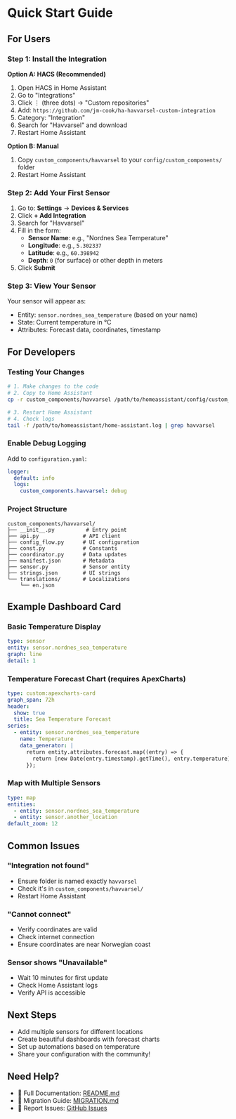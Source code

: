 # Quick Start Guide

## For Users

### Step 1: Install the Integration

**Option A: HACS (Recommended)**
1. Open HACS in Home Assistant
2. Go to "Integrations"
3. Click ⋮ (three dots) → "Custom repositories"
4. Add: `https://github.com/jm-cook/ha-havvarsel-custom-integration`
5. Category: "Integration"
6. Search for "Havvarsel" and download
7. Restart Home Assistant

**Option B: Manual**
1. Copy `custom_components/havvarsel` to your `config/custom_components/` folder
2. Restart Home Assistant

### Step 2: Add Your First Sensor

1. Go to: **Settings** → **Devices & Services**
2. Click **+ Add Integration**
3. Search for "Havvarsel"
4. Fill in the form:
   - **Sensor Name**: e.g., "Nordnes Sea Temperature"
   - **Longitude**: e.g., `5.302337`
   - **Latitude**: e.g., `60.398942`
   - **Depth**: `0` (for surface) or other depth in meters
5. Click **Submit**

### Step 3: View Your Sensor

Your sensor will appear as:
- Entity: `sensor.nordnes_sea_temperature` (based on your name)
- State: Current temperature in °C
- Attributes: Forecast data, coordinates, timestamp

## For Developers

### Testing Your Changes

```bash
# 1. Make changes to the code
# 2. Copy to Home Assistant
cp -r custom_components/havvarsel /path/to/homeassistant/config/custom_components/

# 3. Restart Home Assistant
# 4. Check logs
tail -f /path/to/homeassistant/home-assistant.log | grep havvarsel
```

### Enable Debug Logging

Add to `configuration.yaml`:
```yaml
logger:
  default: info
  logs:
    custom_components.havvarsel: debug
```

### Project Structure
```
custom_components/havvarsel/
├── __init__.py          # Entry point
├── api.py              # API client
├── config_flow.py      # UI configuration
├── const.py            # Constants
├── coordinator.py      # Data updates
├── manifest.json       # Metadata
├── sensor.py           # Sensor entity
├── strings.json        # UI strings
└── translations/       # Localizations
    └── en.json
```

## Example Dashboard Card

### Basic Temperature Display
```yaml
type: sensor
entity: sensor.nordnes_sea_temperature
graph: line
detail: 1
```

### Temperature Forecast Chart (requires ApexCharts)
```yaml
type: custom:apexcharts-card
graph_span: 72h
header:
  show: true
  title: Sea Temperature Forecast
series:
  - entity: sensor.nordnes_sea_temperature
    name: Temperature
    data_generator: |
      return entity.attributes.forecast.map((entry) => {
        return [new Date(entry.timestamp).getTime(), entry.temperature];
      });
```

### Map with Multiple Sensors
```yaml
type: map
entities:
  - entity: sensor.nordnes_sea_temperature
  - entity: sensor.another_location
default_zoom: 12
```

## Common Issues

### "Integration not found"
- Ensure folder is named exactly `havvarsel`
- Check it's in `custom_components/havvarsel/`
- Restart Home Assistant

### "Cannot connect"
- Verify coordinates are valid
- Check internet connection
- Ensure coordinates are near Norwegian coast

### Sensor shows "Unavailable"
- Wait 10 minutes for first update
- Check Home Assistant logs
- Verify API is accessible

## Next Steps

- Add multiple sensors for different locations
- Create beautiful dashboards with forecast charts
- Set up automations based on temperature
- Share your configuration with the community!

## Need Help?

- 📖 Full Documentation: [README.md](README.md)
- 🔄 Migration Guide: [MIGRATION.md](MIGRATION.md)
- 🐛 Report Issues: [GitHub Issues](https://github.com/jm-cook/ha-havvarsel-custom-integration/issues)
